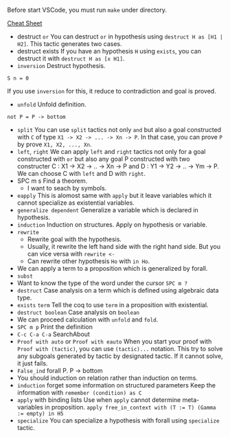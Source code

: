 Before start VSCode, you must run `make` under directory.

[Cheat Sheet](http://www.inf.ed.ac.uk/teaching/courses/tspl/cheatsheet.pdf)

- destruct `or`
  You can destruct `or` in hypothesis using `destruct H as [H1 | H2]`. This
  tactic generates two cases.
- destruct exists
  If you have an hypothesis `H` using `exists`, you can destruct it with
  `destruct H as [x H1]`.
- `inversion`
  Destruct hypothesis.
```coq
S n = 0
```
  If you use `inversion` for this, it reduce to contradiction and goal is proved.
- `unfold`
  Unfold definition.
```coq
not P = P -> bottom
```
- `split`
  You can use `split` tactics not only `and` but also a goal constructed with
  `C` of type `X1 -> X2 -> ... -> Xn -> P`. In that case, you can prove `P`
  by prove `X1, X2, ..., Xn`.
- `left`, `right`
  We can apply `left` and `right` tactics not only for a goal constructed with
  `or` but also any goal P constructed with two constructer C : X1 -> X2 -> ..
  -> Xn -> P and D : Y1 -> Y2 -> .. -> Ym -> P. We can choose C with `left` and
  D with `right`.
- SPC m s
  Find a theorem.
  - I want to seach by symbols.
- `eapply`
  This is alomost same with `apply` but it leave variables which it cannot
  specialize as existential variables.
- `generalize dependent`
  Generalize a variable which is declared in hypothesis.
- `induction`
  Induction on structures. Apply on hypothesis or variable.
- `rewrite`
  - Rewrite goal with the hypothesis.
  - Usually, it rewrite the left hand side with the right hand side.
    But you can vice versa with `rewrite <-`
  - Can rewrite other hypothesis `Ho` with `in Ho`.
- We can apply a term to a proposition which is generalized by forall.
- `subst`
- Want to know the type of the word under the cursor
  `SPC m ?`
- `destruct`
  Case analysis on a term which is defined using algebraic data type.
- `exists` `term`
  Tell the coq to use `term` in a proposition with existential.
- `destruct boolean`
  Case analysis on `boolean`
- We can proceed calculation with `unfold` and `fold`.
- `SPC m p`
  Print the definition
- `C-c C-a C-a`
  SearchAbout
- `Proof with auto` or `Proof with eauto`
  When you start your proof with `Proof with (tactic)`, you can use
  `(tactic)...` notation. This try to solve any subgoals generated by tactic by
  designated tactic. If it cannot solve, it just fails.
- `False_ind`
  forall P. P -> bottom
- You should induction on relation rather than induction on terms.
- `induction` forget some information on structured parameters
  Keep the information with `remember (condition) as C`
- `apply` with binding lists
  Use when `apply` cannot determine meta-variables in proposition.
  `apply free_in_context with (T := T) (Gamma := empty) in H5`
- `specialize`
  You can specialize a hypothesis with forall using `specialize` tactic.


